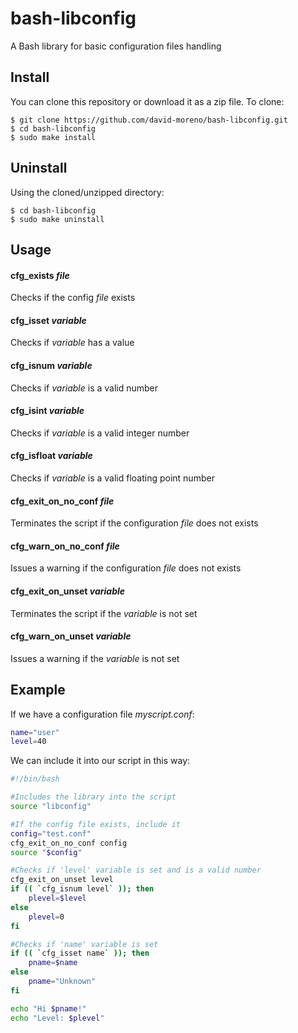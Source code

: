 # bash-libconfig

A Bash library for basic configuration files handling

Install
-------

You can clone this repository or download it as a zip file. To clone:

    $ git clone https://github.com/david-moreno/bash-libconfig.git
    $ cd bash-libconfig
    $ sudo make install

Uninstall
---------

Using the cloned/unzipped directory:

    $ cd bash-libconfig
    $ sudo make uninstall

Usage
-----

#### cfg_exists *file*
Checks if the config *file* exists

#### cfg_isset *variable*
Checks if *variable* has a value

#### cfg_isnum *variable*
Checks if *variable* is a valid number

#### cfg_isint *variable*
Checks if *variable* is a valid integer number

#### cfg_isfloat *variable*
Checks if *variable* is a valid floating point number

#### cfg_exit_on_no_conf *file*
Terminates the script if the configuration *file* does not exists

#### cfg_warn_on_no_conf *file*
Issues a warning if the configuration *file* does not exists

#### cfg_exit_on_unset *variable*
Terminates the script if the *variable* is not set

#### cfg_warn_on_unset *variable*
Issues a warning if the *variable* is not set

Example
-------

If we have a configuration file *myscript.conf*:

```bash
name="user"
level=40
```

We can include it into our script in this way:

```bash
#!/bin/bash

#Includes the library into the script
source "libconfig"

#If the config file exists, include it
config="test.conf"
cfg_exit_on_no_conf config
source "$config"

#Checks if 'level' variable is set and is a valid number
cfg_exit_on_unset level
if (( `cfg_isnum level` )); then
	plevel=$level
else
	plevel=0
fi

#Checks if 'name' variable is set
if (( `cfg_isset name` )); then
	pname=$name
else
	pname="Unknown"
fi

echo "Hi $pname!"
echo "Level: $plevel"
```
